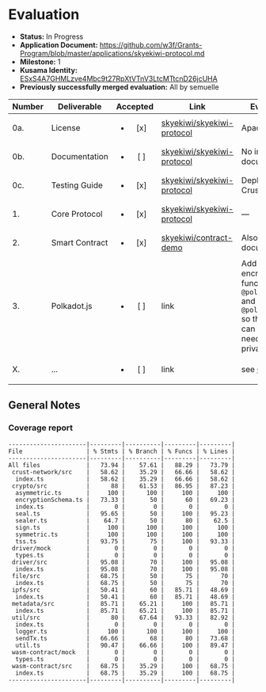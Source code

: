 # Evaluation

- **Status:** In Progress
- **Application Document:** https://github.com/w3f/Grants-Program/blob/master/applications/skyekiwi-protocol.md
- **Milestone:** 1
- **Kusama Identity:** [ESxS4A7GHMLzve4Mbc9t27RpXtVTnV3LtcMTtcnD26jcUHA](https://polkascan.io/pre/kusama/account/ESxS4A7GHMLzve4Mbc9t27RpXtVTnV3LtcMTtcnD26jcUHA)
- **Previously successfully merged evaluation:** All by semuelle

| Number | Deliverable | Accepted | Link | Evaluation Notes |
| ------ | ----------- | :------: | ---- |----------------- |
| 0a. | License | <ul><li>[x] </li></ul> | [skyekiwi/skyekiwi-protocol](https://github.com/skyekiwi/skyekiwi-protocol/blob/5765ddcd892b9ac9c762ed35524150f08bafba13/LICENSE) | Apache 2.0 |
| 0b. | Documentation | <ul><li>[ ] </li></ul> | [skyekiwi/skyekiwi-protocol](https://github.com/skyekiwi/skyekiwi-protocol/tree/5765ddcd892b9ac9c762ed35524150f08bafba13#install) | No inline documentation |
| 0c. | Testing Guide | <ul><li>[x] </li></ul> | [skyekiwi/skyekiwi-protocol](https://github.com/skyekiwi/skyekiwi-protocol/tree/5765ddcd892b9ac9c762ed35524150f08bafba13#installation--testing) | Deployed on Jupiter + Crust Rocky |
| 1. | Core Protocol | <ul><li>[x] </li></ul> | [skyekiwi/skyekiwi-protocol](https://github.com/skyekiwi/skyekiwi-protocol/blob/b46329d5e1bad4abcaef20f5854e593e860a4d1e/packages/driver/src/index.ts#L17) | — |
| 2. | Smart Contract | <ul><li>[x] </li></ul> | [skyekiwi/contract-demo](https://github.com/skyekiwi/contract-demo/tree/c1118b218b4e597c8373a649f52b131081e09b4a/simple-storage/contracts) | Also missing documentation |
| 3. | Polkadot.js | <ul><li>[ ] </li></ul> | link | Add in encryption/decryption functionality to `@polkadot/keyring` and `@polkadot/extension` so that the protocol can run without the needs to read the private key of users. |
| X. | ... | <ul><li>[ ] </li></ul> | link | see [General Notes](#general-notes) |


## General Notes

### Coverage report

```
----------------------|---------|----------|---------|---------|
File                  | % Stmts | % Branch | % Funcs | % Lines |
----------------------|---------|----------|---------|---------|
All files             |   73.94 |    57.61 |   88.29 |   73.79 |
 crust-network/src    |   58.62 |    35.29 |   66.66 |   58.62 |
  index.ts            |   58.62 |    35.29 |   66.66 |   58.62 |
 crypto/src           |      88 |    61.53 |   86.95 |   87.23 |
  asymmetric.ts       |     100 |      100 |     100 |     100 |
  encryptionSchema.ts |   73.33 |       50 |      60 |   69.23 |
  index.ts            |       0 |        0 |       0 |       0 |
  seal.ts             |   95.65 |       50 |     100 |   95.23 |
  sealer.ts           |    64.7 |       50 |      80 |    62.5 |
  sign.ts             |     100 |      100 |     100 |     100 |
  symmetric.ts        |     100 |      100 |     100 |     100 |
  tss.ts              |   93.75 |       75 |     100 |   93.33 |
 driver/mock          |       0 |        0 |       0 |       0 |
  types.ts            |       0 |        0 |       0 |       0 |
 driver/src           |   95.08 |       70 |     100 |   95.08 |
  index.ts            |   95.08 |       70 |     100 |   95.08 |
 file/src             |   68.75 |       50 |      75 |      70 |
  index.ts            |   68.75 |       50 |      75 |      70 |
 ipfs/src             |   50.41 |       60 |   85.71 |   48.69 |
  index.ts            |   50.41 |       60 |   85.71 |   48.69 |
 metadata/src         |   85.71 |    65.21 |     100 |   85.71 |
  index.ts            |   85.71 |    65.21 |     100 |   85.71 |
 util/src             |      80 |    67.64 |   93.33 |   82.92 |
  index.ts            |       0 |        0 |       0 |       0 |
  logger.ts           |     100 |      100 |     100 |     100 |
  sendTx.ts           |   66.66 |       68 |      80 |   73.68 |
  util.ts             |   90.47 |    66.66 |     100 |   89.47 |
 wasm-contract/mock   |       0 |        0 |       0 |       0 |
  types.ts            |       0 |        0 |       0 |       0 |
 wasm-contract/src    |   68.75 |    35.29 |     100 |   68.75 |
  index.ts            |   68.75 |    35.29 |     100 |   68.75 |
----------------------|---------|----------|---------|---------|

```

